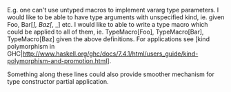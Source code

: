E.g. one can't use untyped macros to implement vararg type parameters.
I would like to be able to have type arguments with unspecified kind, ie. given Foo, Bar[_], Baz[_, _] etc. I would like to able to write a type macro which could be applied to all of them, ie. TypeMacro[Foo], TypeMacro[Bar], TypeMacro[Baz] given the above definitions. For applications see [kind polymorphism in GHC|http://www.haskell.org/ghc/docs/7.4.1/html/users_guide/kind-polymorphism-and-promotion.html].

Something along these lines could also provide smoother mechanism for type constructor partial application.
